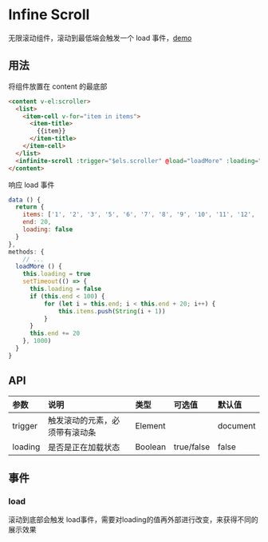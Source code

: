 # Infine Scroll

无限滚动组件，滚动到最低端会触发一个 load 事件，[demo](https://myronliu347.github.io/vue-carbon/#!/infiniteScroll)

## 用法

将组件放置在 content 的最底部

```html
<content v-el:scroller>
  <list>
    <item-cell v-for="item in items">
      <item-title>
        {{item}}
      </item-title>
    </item-cell>
  </list>
  <infinite-scroll :trigger="$els.scroller" @load="loadMore" :loading="loading"></infinite-scroll>
</content>
```

响应 load 事件

```javascript
data () {
  return {
    items: ['1', '2', '3', '5', '6', '7', '8', '9', '10', '11', '12', '13', '14', '15', '16', '17', '18', '19', '20'],
    end: 20,
    loading: false
  }
},
methods: {
    // ...
  loadMore () {
    this.loading = true
    setTimeout(() => {
      this.loading = false
      if (this.end < 100) {
          for (let i = this.end; i < this.end + 20; i++) {
              this.items.push(String(i + 1))
          }
      }
      this.end += 20
    }, 1000)
  }
}
```

## API

| 参数 | 说明 |	类型 | 可选值 | 默认值 |
| :---- | :---- | :---- | :---- | :---- |
| trigger | 触发滚动的元素，必须带有滚动条 | Element |  | document |
| loading | 是否是正在加载状态 | Boolean | true/false | false |

## 事件

### load

滚动到底部会触发 load事件，需要对loading的值再外部进行改变，来获得不同的展示效果
